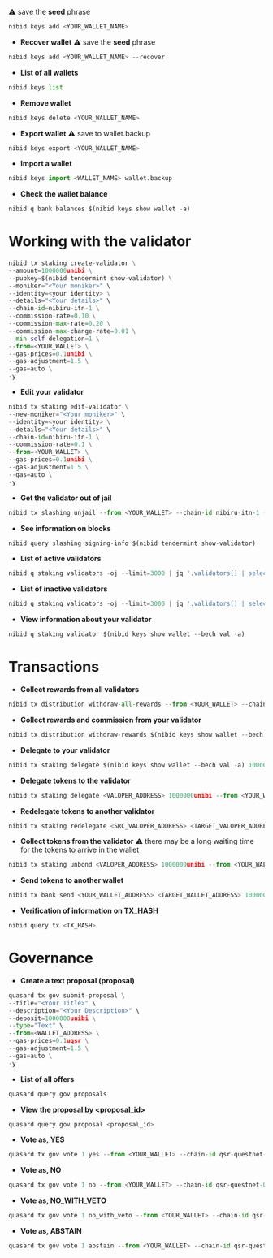 ⚠️ save the **seed** phrase
```python
nibid keys add <YOUR_WALLET_NAME>
```
- **Recover wallet**
⚠️ save the **seed** phrase
```python
nibid keys add <YOUR_WALLET_NAME> --recover
```
- **List of all wallets**
```python
nibid keys list
```
- **Remove wallet**
```python
nibid keys delete <YOUR_WALLET_NAME>
```
- **Export wallet**
⚠️ save to wallet.backup
```python
nibid keys export <YOUR_WALLET_NAME>
```
- **Import a wallet**
```python
nibid keys import <WALLET_NAME> wallet.backup
```
- **Check the wallet balance**
```python
nibid q bank balances $(nibid keys show wallet -a)
```
# Working with the validator
```python
nibid tx staking create-validator \
--amount=1000000unibi \
--pubkey=$(nibid tendermint show-validator) \
--moniker="<Your moniker>" \
--identity=<your identity> \
--details="<Your details>" \
--chain-id=nibiru-itn-1 \
--commission-rate=0.10 \
--commission-max-rate=0.20 \
--commission-max-change-rate=0.01 \
--min-self-delegation=1 \
--from=<YOUR_WALLET> \
--gas-prices=0.1unibi \
--gas-adjustment=1.5 \
--gas=auto \
-y
```
- **Edit your validator**
```python
nibid tx staking edit-validator \
--new-moniker="<Your moniker>" \
--identity=<your identity> \
--details="<Your details>" \
--chain-id=nibiru-itn-1 \
--commission-rate=0.1 \
--from=<YOUR_WALLET> \
--gas-prices=0.1unibi \
--gas-adjustment=1.5 \
--gas=auto \
-y
```
- **Get the validator out of jail**
```python
nibid tx slashing unjail --from <YOUR_WALLET> --chain-id nibiru-itn-1 --gas-prices 0.1unibi --gas-adjustment 1.5 --gas auto -y
```
- **See information on blocks**
```python
nibid query slashing signing-info $(nibid tendermint show-validator)
```
- **List of active validators**
```python
nibid q staking validators -oj --limit=3000 | jq '.validators[] | select(.status=="BOND_STATUS_BONDED")' | jq -r '(.tokens|tonumber/pow(10; 6)|floor|tostring) + " \t " + .description.moniker' | sort -gr | nl
```
- **List of inactive validators**
```python
nibid q staking validators -oj --limit=3000 | jq '.validators[] | select(.status=="BOND_STATUS_UNBONDED") or .status=="BOND_STATUS_UNBONDING")' | jq -r '(.tokens|tonumber/pow(10; 6)|floor|tostring) + " \t " + .description.moniker' | sort -gr | nl
```
- **View information about your validator**
```python
nibid q staking validator $(nibid keys show wallet --bech val -a)
```
# Transactions
- **Collect rewards from all validators**
```python
nibid tx distribution withdraw-all-rewards --from <YOUR_WALLET> --chain-id nibiru-itn-1 --gas-prices 0.1unibi --gas-adjustment 1.5 --gas auto -y
```
- **Collect rewards and commission from your validator**
```python
nibid tx distribution withdraw-rewards $(nibid keys show wallet --bech val -a) --commission --from <YOUR_WALLET> --chain-id nibiru-itn-1 --gas-prices 0.1unibi --gas-adjustment 1.5 --gas auto -y
```
- **Delegate to your validator**
```python
nibid tx staking delegate $(nibid keys show wallet --bech val -a) 1000000unibi --from <YOUR_WALLET> --chain-id nibiru-itn-1 --gas-prices 0.1unibi --gas-adjustment 1.5 --gas auto -y
```
- **Delegate tokens to the validator**
```python
nibid tx staking delegate <VALOPER_ADDRESS> 1000000unibi --from <YOUR_WALLET> --chain-id nibiru-itn-1 --gas-prices 0.1unibi --gas-adjustment 1.5 --gas auto -y
```
- **Redelegate tokens to another validator**
```python
nibid tx staking redelegate <SRC_VALOPER_ADDRESS> <TARGET_VALOPER_ADDRESS> 1000000unibi --from <YOUR_WALLET> --chain-id nibiru-itn-1 --gas-prices 0.1unibi --gas-adjustment 1.5 --gas auto -y
```
- **Collect tokens from the validator**
⚠️ there may be a long waiting time for the tokens to arrive in the wallet
```python
nibid tx staking unbond <VALOPER_ADDRESS> 1000000unibi --from <YOUR_WALLET> --chain-id nibiru-itn-1 --gas-prices 0.1unibi --gas-adjustment 1.5 --gas auto -y
```
- **Send tokens to another wallet**
```python
nibid tx bank send <YOUR_WALLET_ADDRESS> <TARGET_WALLET_ADDRESS> 1000000unibi --from <YOUR_WALLET> --chain-id nibiru-itn-1 --gas-prices 0.1unibi --gas-adjustment 1.5 --gas auto -y
```
- **Verification of information on TX_HASH**
```python
nibid query tx <TX_HASH>
```
# Governance
- **Create a text proposal (proposal)**
```python
quasard tx gov submit-proposal \
--title="<Your Title>" \
--description="<Your Description>" \
--deposit=1000000unibi \
--type="Text" \
--from=<WALLET_ADDRESS> \
--gas-prices=0.1uqsr \
--gas-adjustment=1.5 \
--gas=auto \
-y
```
- **List of all offers**
```python
quasard query gov proposals
```
- **View the proposal by <proposal_id>**
```python
quasard query gov proposal <proposal_id>
```
- **Vote as, YES**
```python
quasard tx gov vote 1 yes --from <YOUR_WALLET> --chain-id qsr-questnet-04 --gas-prices 0.1uqsr --gas-adjustment 1.5 --gas auto -y
```
- **Vote as, NO**
```python
quasard tx gov vote 1 no --from <YOUR_WALLET> --chain-id qsr-questnet-04 --gas-prices 0.1uqsr --gas-adjustment 1.5 --gas auto -y
```
- **Vote as, NO_WITH_VETO**
```python
quasard tx gov vote 1 no_with_veto --from <YOUR_WALLET> --chain-id qsr-questnet-04 --gas-prices 0.1uqsr --gas-adjustment 1.5 --gas auto -y
```
- **Vote as, ABSTAIN**
```python
quasard tx gov vote 1 abstain --from <YOUR_WALLET> --chain-id qsr-questnet-04 --gas-prices 0.1uqsr --gas-adjustment 1.5 --gas auto -y
